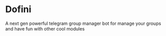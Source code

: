 # Dofini
A next gen powerful telegram group manager bot for manage your groups and have fun with other cool modules 
